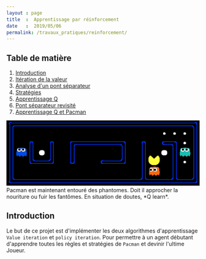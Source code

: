 ```yaml
---
layout : page
title  :  Apprentissage par réinforcement
date   :  2019/05/06  
permalink: /travaux_pratiques/reinforcement/
---
```


## Table de matière ##
1. [Introduction](#intro)
2. [Itération de la valeur](#valueiteration)
3. [Analyse d'un pont séparateur](#bridgeanalysis)
4. [Stratégies](#policy)
5. [Apprentissage Q](#qlearning)
6. [Pont séparateur revisité](#bridge2)
7. [Apprentissage Q et Pacman](#qlearningPacman)


 






<div class="fig figcenter fighighlight">
  <img src="/assets/reinforcement.png" width="550" height="170"> 
  <div class="figcaption">
   Pacman est maintenant entouré des phantomes. Doit il approcher la nouriture
   ou fuir les fantômes. En situation de doutes, *Q learn*.
  </div>
</div>

## Introduction ##
<a name='intro'></a>

Le but de ce projet est d'implémenter les deux algorithmes d'apprentissage `Value iteration` et `policy iteration`. Pour permettre à un agent débutant d'apprendre toutes les règles et stratégies de `Pacman` et devinir l'ultime Joueur.  


